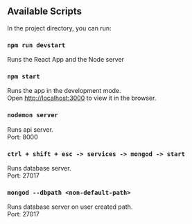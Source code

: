 ## Available Scripts

In the project directory, you can run:

### `npm run devstart`

Runs the React App and the Node server

### `npm start`

Runs the app in the development mode.\
Open [http://localhost:3000](http://localhost:3000) to view it in the browser.

### `nodemon server`

Runs api server. \
Port: 8000

### `ctrl + shift + esc -> services -> mongod -> start`

Runs database server. \
Port: 27017

### `mongod --dbpath <non-default-path>`

Runs database server on user created path. \
Port: 27017